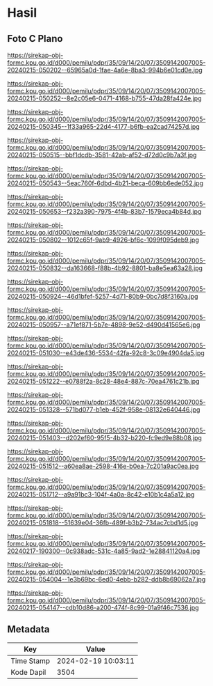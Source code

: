 # Hasil

## Foto C Plano

https://sirekap-obj-formc.kpu.go.id/d000/pemilu/pdpr/35/09/14/20/07/3509142007005-20240215-050202--65965a0d-1fae-4a6e-8ba3-994b6e01cd0e.jpg

https://sirekap-obj-formc.kpu.go.id/d000/pemilu/pdpr/35/09/14/20/07/3509142007005-20240215-050252--8e2c05e6-0471-4168-b755-47da28fa424e.jpg

https://sirekap-obj-formc.kpu.go.id/d000/pemilu/pdpr/35/09/14/20/07/3509142007005-20240215-050345--1f33a965-22d4-4177-b6fb-ea2cad74257d.jpg

https://sirekap-obj-formc.kpu.go.id/d000/pemilu/pdpr/35/09/14/20/07/3509142007005-20240215-050515--bbf1dcdb-3581-42ab-af52-d72d0c9b7a3f.jpg

https://sirekap-obj-formc.kpu.go.id/d000/pemilu/pdpr/35/09/14/20/07/3509142007005-20240215-050543--5eac760f-6dbd-4b21-beca-609bb6ede052.jpg

https://sirekap-obj-formc.kpu.go.id/d000/pemilu/pdpr/35/09/14/20/07/3509142007005-20240215-050653--f232a390-7975-4f4b-83b7-1579eca4b84d.jpg

https://sirekap-obj-formc.kpu.go.id/d000/pemilu/pdpr/35/09/14/20/07/3509142007005-20240215-050802--1012c65f-9ab9-4926-bf6c-1099f095deb9.jpg

https://sirekap-obj-formc.kpu.go.id/d000/pemilu/pdpr/35/09/14/20/07/3509142007005-20240215-050832--da163668-f88b-4b92-8801-ba8e5ea63a28.jpg

https://sirekap-obj-formc.kpu.go.id/d000/pemilu/pdpr/35/09/14/20/07/3509142007005-20240215-050924--46d1bfef-5257-4d71-80b9-0bc7d8f3160a.jpg

https://sirekap-obj-formc.kpu.go.id/d000/pemilu/pdpr/35/09/14/20/07/3509142007005-20240215-050957--a71ef871-5b7e-4898-9e52-d490d41565e6.jpg

https://sirekap-obj-formc.kpu.go.id/d000/pemilu/pdpr/35/09/14/20/07/3509142007005-20240215-051030--e43de436-5534-42fa-92c8-3c09e4904da5.jpg

https://sirekap-obj-formc.kpu.go.id/d000/pemilu/pdpr/35/09/14/20/07/3509142007005-20240215-051222--e0788f2a-8c28-48e4-887c-70ea4761c21b.jpg

https://sirekap-obj-formc.kpu.go.id/d000/pemilu/pdpr/35/09/14/20/07/3509142007005-20240215-051328--571bd077-b1eb-452f-958e-08132e640446.jpg

https://sirekap-obj-formc.kpu.go.id/d000/pemilu/pdpr/35/09/14/20/07/3509142007005-20240215-051403--d202ef60-95f5-4b32-b220-fc9ed9e88b08.jpg

https://sirekap-obj-formc.kpu.go.id/d000/pemilu/pdpr/35/09/14/20/07/3509142007005-20240215-051512--a60ea8ae-2598-416e-b0ea-7c201a9ac0ea.jpg

https://sirekap-obj-formc.kpu.go.id/d000/pemilu/pdpr/35/09/14/20/07/3509142007005-20240215-051712--a9a91bc3-104f-4a0a-8c42-e10b1c4a5a12.jpg

https://sirekap-obj-formc.kpu.go.id/d000/pemilu/pdpr/35/09/14/20/07/3509142007005-20240215-051818--51639e04-36fb-489f-b3b2-734ac7cbd1d5.jpg

https://sirekap-obj-formc.kpu.go.id/d000/pemilu/pdpr/35/09/14/20/07/3509142007005-20240217-190300--0c938adc-531c-4a85-9ad2-1e28841120a4.jpg

https://sirekap-obj-formc.kpu.go.id/d000/pemilu/pdpr/35/09/14/20/07/3509142007005-20240215-054004--1e3b69bc-6ed0-4ebb-b282-ddb8b69062a7.jpg

https://sirekap-obj-formc.kpu.go.id/d000/pemilu/pdpr/35/09/14/20/07/3509142007005-20240215-054147--cdb10d86-a200-474f-8c99-01a9f46c7536.jpg


## Metadata

| Key        | Value               |
| ---------- | ------------------- |
| Time Stamp | 2024-02-19 10:03:11 |
| Kode Dapil | 3504                |



